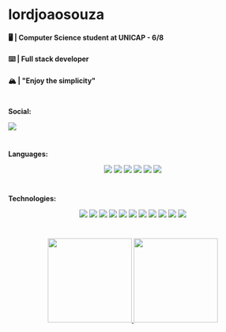 <h1><b>lordjoaosouza</b></h1>

<div align="left">
    <div>
        <h4>
            <b>🖥️ | Computer Science student at UNICAP - 6/8</b>
        </h4>
        <h4>
            <b>⌨️ | Full stack developer</b>
        </h4>
        <h4>
            <b>🏔️ | "Enjoy the simplicity"</b>
        </h4>
    </div>
    <h1></h1>
    <div>
        <p><b>Social:</b></p>
        <a href="https://www.linkedin.com/in/lordjoaosouza">
            <img src="https://img.shields.io/badge/LinkedIn-0077B5?style=for-the-badge&logo=linkedin&logoColor=white"/>
        </a>
    </div>
    <h1></h1>
    <div>
        <p><b>Languages:</b></p>
        <div align=center>
            <img src="https://img.shields.io/badge/python-3670A0?style=for-the-badge&logo=python&logoColor=ffdd54"/>
            <img src="https://img.shields.io/badge/java-%23ED8B00.svg?style=for-the-badge&logo=java&logoColor=white"/>
            <img src="https://img.shields.io/badge/javascript-%23323330.svg?style=for-the-badge&logo=javascript&logoColor=%23F7DF1E">
            <img src="https://img.shields.io/badge/typescript-%23007ACC.svg?style=for-the-badge&logo=typescript&logoColor=white">
            <img src="https://img.shields.io/badge/Shell_Script-121011?style=for-the-badge&logo=gnu-bash&logoColor=white"/>
            <img src="https://img.shields.io/badge/c++-%2300599C.svg?style=for-the-badge&logo=c%2B%2B&logoColor=white"/>
        </div>
    </div>
    <h1></h1>
    <div>
        <p><b>Technologies:</b></p>
        <div align=center>
            <img src="https://img.shields.io/badge/Linux-FCC624?style=for-the-badge&logo=linux&logoColor=black">
            <img src="https://img.shields.io/badge/docker-%230db7ed.svg?style=for-the-badge&logo=docker&logoColor=white">
            <img src="https://img.shields.io/badge/django-%23092E20.svg?style=for-the-badge&logo=django&logoColor=white">
            <img src="https://img.shields.io/badge/numpy-%23013243.svg?style=for-the-badge&logo=numpy&logoColor=white">
            <img src="https://img.shields.io/badge/pandas-%23150458.svg?style=for-the-badge&logo=pandas&logoColor=white">
            <img src="https://img.shields.io/badge/Next-black?style=for-the-badge&logo=next.js&logoColor=white">
            <img src="https://img.shields.io/badge/react-%2320232a.svg?style=for-the-badge&logo=react&logoColor=%2361DAFB">
            <img src="https://img.shields.io/badge/postgres-%23316192.svg?style=for-the-badge&logo=postgresql&logoColor=white">
            <img src="https://img.shields.io/badge/mysql-%2300f.svg?style=for-the-badge&logo=mysql&logoColor=white">
            <img src="https://img.shields.io/badge/sqlite-%2307405e.svg?style=for-the-badge&logo=sqlite&logoColor=white">
            <img src="https://img.shields.io/badge/-Arduino-00979D?style=for-the-badge&logo=Arduino&logoColor=white"/>
        </div>
    </div>
    <h1></h1>
    <div align=center>
        <a href="https://github.com/lordjoaosouza">
            <img height="170em"
            src="https://github-readme-stats.vercel.app/api?username=lordjoaosouza&show_icons=true&theme=dark&include_all_commits=true&count_private=true"/>
            <img height="170em"
            src="https://github-readme-stats.vercel.app/api/top-langs/?username=lordjoaosouza&langs_count=3&theme=dark"/>
        </a>
    </div>
</div>

